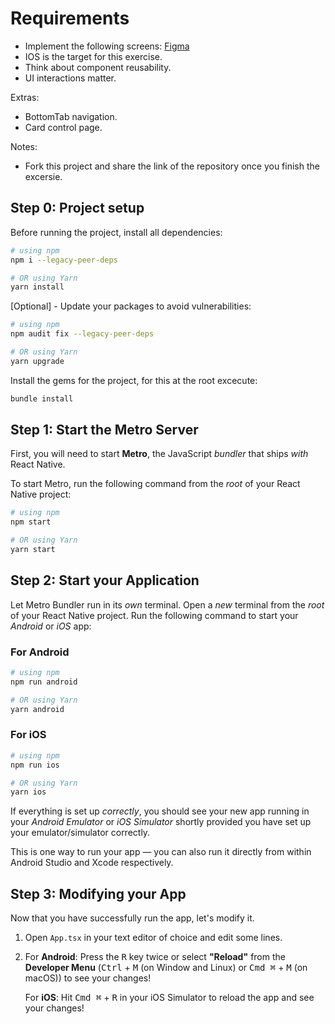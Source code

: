 # Requirements

* Implement the following screens: [Figma](https://www.figma.com/file/GQccaSiW6oFKzdCh6mmdGx/Sample-screens-for-dev-interview?type=design&node-id=1%3A4&mode=dev)
* IOS is the target for this exercise.
* Think about component reusability.
* UI interactions matter.

Extras:
* BottomTab navigation.
* Card control page.

Notes:
* Fork this project and share the link of the repository once you finish the excersie.

## Step 0: Project setup

Before running the project, install all dependencies:
```bash
# using npm
npm i --legacy-peer-deps

# OR using Yarn
yarn install
```

[Optional] - Update your packages to avoid vulnerabilities:
```bash
# using npm
npm audit fix --legacy-peer-deps

# OR using Yarn
yarn upgrade
```

Install the gems for the project, for this at the root excecute:
```bash
bundle install
```

## Step 1: Start the Metro Server

First, you will need to start **Metro**, the JavaScript _bundler_ that ships _with_ React Native.

To start Metro, run the following command from the _root_ of your React Native project:

```bash
# using npm
npm start

# OR using Yarn
yarn start
```

## Step 2: Start your Application

Let Metro Bundler run in its _own_ terminal. Open a _new_ terminal from the _root_ of your React Native project. Run the following command to start your _Android_ or _iOS_ app:

### For Android

```bash
# using npm
npm run android

# OR using Yarn
yarn android
```

### For iOS

```bash
# using npm
npm run ios

# OR using Yarn
yarn ios
```

If everything is set up _correctly_, you should see your new app running in your _Android Emulator_ or _iOS Simulator_ shortly provided you have set up your emulator/simulator correctly.

This is one way to run your app — you can also run it directly from within Android Studio and Xcode respectively.

## Step 3: Modifying your App

Now that you have successfully run the app, let's modify it.

1. Open `App.tsx` in your text editor of choice and edit some lines.
2. For **Android**: Press the <kbd>R</kbd> key twice or select **"Reload"** from the **Developer Menu** (<kbd>Ctrl</kbd> + <kbd>M</kbd> (on Window and Linux) or <kbd>Cmd ⌘</kbd> + <kbd>M</kbd> (on macOS)) to see your changes!

   For **iOS**: Hit <kbd>Cmd ⌘</kbd> + <kbd>R</kbd> in your iOS Simulator to reload the app and see your changes!


